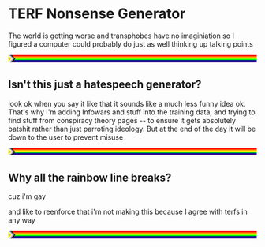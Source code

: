 # TERF Nonsense Generator

The world is getting worse and transphobes have no imaginiation so I figured a computer could probably do just as well thinking up talking points

![](pride-line.png)

## Isn't this just a hatespeech generator?

look ok when you say it like that it sounds like a much less funny idea ok. That's why I'm adding Infowars and stuff into the training data, and trying to find stuff from conspiracy theory pages -- to ensure it gets absolutely batshit rather than just parroting ideology. But at the end of the day it will be down to the user to prevent misuse

![](pride-line.png)

## Why all the rainbow line breaks?

cuz i'm gay

and like to reenforce that i'm not making this because I agree with terfs in any way

![](pride-line.png)
